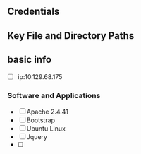 ## Credentials

## Key File and Directory Paths


## basic info
- [ ] ip:10.129.68.175
### Software and Applications
- [ ] Apache 2.4.41
- [ ] Bootstrap
- [ ] Ubuntu Linux
- [ ] Jquery
- [ ] 